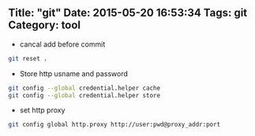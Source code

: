 Title: "git"
Date: 2015-05-20 16:53:34
Tags: git
Category: tool
---


- cancal add before commit
``` bash
git reset .
```

- Store http usname and password
``` bash
git config --global credential.helper cache
git config --global credential.helper store
```

- set http proxy
``` bash
git config global http.proxy http://user:pwd@proxy_addr:port
```
